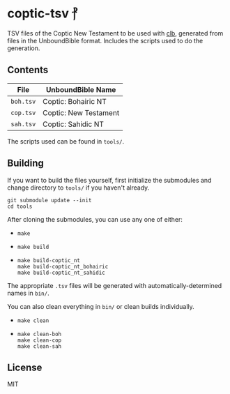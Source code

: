 # coptic-tsv ⳨

TSV files of the Coptic New Testament to be used with [clb](https://github.com/tumut/clb), generated from files in the UnboundBible format. Includes the scripts used to do the generation.

## Contents

| File | UnboundBible Name |
| --- | --- |
| `boh.tsv` | Coptic: Bohairic NT |
| `cop.tsv` | Coptic: New Testament |
| `sah.tsv` | Coptic: Sahidic NT |

The scripts used can be found in `tools/`.

## Building

If you want to build the files yourself, first initialize the submodules and change directory to `tools/` if you haven't already.

```
git submodule update --init
cd tools
```

After cloning the submodules, you can use any one of either:

 *  ```
    make
    ```
 *  ```
    make build
    ```
 *  ```
    make build-coptic_nt
    make build-coptic_nt_bohairic
    make build-coptic_nt_sahidic
    ```

The appropriate `.tsv` files will be generated with automatically-determined names in `bin/`.

You can also clean everything in `bin/` or clean builds individually.

 *  ```
    make clean
    ```
 *  ```
    make clean-boh
    make clean-cop
    make clean-sah
    ```

## License

MIT

